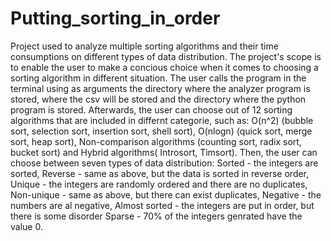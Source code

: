 # Putting_sorting_in_order
Project used to analyze multiple sorting algorithms and their time consumptions on different types of data distribution. The project's scope is to enable the user to make a concious choice when it comes to choosing a sorting algorithm  in different situation. The user calls the program in the terminal using as arguments the directory where the analyzer program is stored, where the csv will be stored and the directory where the python program is stored.
Afterwards, the user can choose out of 12 sorting algorithms that are included in differnt categorie, such as: O(n^2) (bubble sort, selection sort, insertion sort, shell sort), O(nlogn) (quick sort, merge sort, heap sort), Non-comparison algorithms (counting sort, radix sort, bucket sort) and Hybrid algorithms( Introsort, Timsort). 
Then, the user can choose between seven types of data distribution: 
Sorted - the integers are sorted,
Reverse - same as above, but the data is sorted in reverse order, 
Unique - the integers are randomly ordered and there are no duplicates,
Non-unique - same as above, but there can exist duplicates,
Negative - the numbers are al negative,
Almost sorted - the integers are put in order, but there is some disorder
Sparse - 70% of the integers genrated have the value 0.


